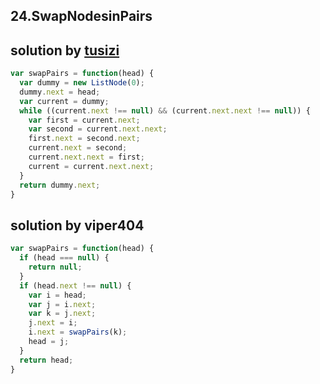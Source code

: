 ## 24.SwapNodesinPairs
## solution by [tusizi](https://discuss.leetcode.com/topic/10649/my-simple-java-solution-for-share)
```javascript
var swapPairs = function(head) {
  var dummy = new ListNode(0);
  dummy.next = head;
  var current = dummy;
  while ((current.next !== null) && (current.next.next !== null)) {
    var first = current.next;
    var second = current.next.next;
    first.next = second.next;
    current.next = second;
    current.next.next = first;
    current = current.next.next;
  }
  return dummy.next;
}
```
## solution by viper404
```javascript
var swapPairs = function(head) {
  if (head === null) {
    return null;
  }
  if (head.next !== null) {
    var i = head;
    var j = i.next;
    var k = j.next;
    j.next = i;
    i.next = swapPairs(k);
    head = j;
  }
  return head;
}
```
